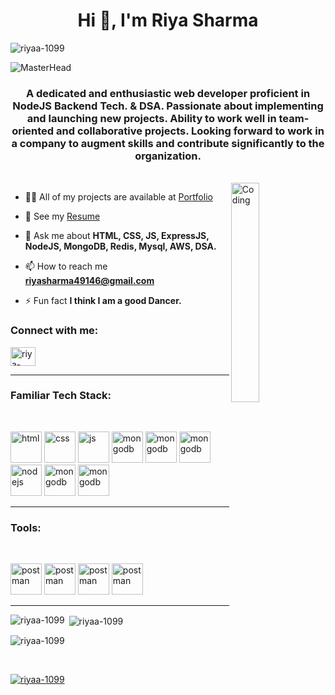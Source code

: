 
<h1 align="center">Hi 👋, I'm Riya Sharma</h1>
<p align="left"> <img src="https://komarev.com/ghpvc/?username=riyaa-1099&label=Profile%20views&color=0e75b6&style=flat" alt="riyaa-1099" /> </p>

![MasterHead](https://user-images.githubusercontent.com/112823546/217016507-da977155-0e3a-48ff-905c-e3eecfdf2b00.png)


<h3 align="center">A dedicated and enthusiastic web developer proficient in NodeJS Backend Tech. & DSA. Passionate about implementing and launching new projects. Ability to work well in team-oriented and collaborative projects. Looking forward to work in a company to augment skills and contribute significantly to the organization.</h3>
</br>
<img align="right" alt="Coding" width="30%" margin:"60px" src="https://user-images.githubusercontent.com/59734313/157189039-c09b3e38-9f42-42c0-ab54-14f1574190a7.gif">



- 👨‍💻 All of my projects are available at <a target="_blank" href="https://riyaa-1099.github.io" >Portfolio</a>

- 💼 See my <a target="_blank" href="https://drive.google.com/file/d/1MvF6cESiS9amzJ-zqxKn0MJAYQCxfPk-/view?usp=share_link" >Resume</a>

- 💬 Ask me about **HTML, CSS, JS, ExpressJS, NodeJS, MongoDB, Redis, Mysql, AWS, DSA.**

- 📫 How to reach me **riyasharma49146@gmail.com**

- ⚡ Fun fact **I think I am a good Dancer.**

<h3 align="left">Connect with me:</h3>

<p align="left">





<a target="_blank" href="https://linkedin.com/in/riya-sharma1099" target="_blank"><img align="center" src="https://user-images.githubusercontent.com/112823546/212489016-dec18ce2-65ab-4a24-a9e0-3ecfbf02fe2f.png" alt="riya-sharma1099" height="30" width="40" /></a>
</p>
<hr>
<h3 align="left">Familiar Tech Stack:</h3>
</br>
<p align="left"> 
   <img src= "https://camo.githubusercontent.com/3d40cb2db7ec7ab11eba4a2c48287088798254ba01deee1a9d45e3903e84dfdc/68747470733a2f2f63646e2d69636f6e732d706e672e666c617469636f6e2e636f6d2f3531322f3733322f3733323231322e706e67" alt="html" width="50" padding="4px" height="50"/>  <img src ="https://camo.githubusercontent.com/809a763f1c8f3497709ff0a974bfe7dd11be4dd7a29085645f8e98fbaa4a26e4/68747470733a2f2f63646e2d69636f6e732d706e672e666c617469636f6e2e636f6d2f3531322f3733322f3733323139302e706e67" alt="css" width="50"  padding="4px"  height="50"/> <img src ="https://camo.githubusercontent.com/899faceac4ba793d1b47c461a572a228f852b16827a75a3c1744db1502d2b4ce/68747470733a2f2f63646e2d69636f6e732d706e672e666c617469636f6e2e636f6d2f3531322f353936382f353936383239322e706e67" alt="js" width="50"  padding="4px"  height="50"/> 

   
   <img src="https://user-images.githubusercontent.com/112823546/217021017-34654422-6d32-4817-8bd5-6d5b05e25bd3.png" alt="mongodb" width="50"  padding="4px"  height="50"/> 
   <img src="https://user-images.githubusercontent.com/112823546/217021879-a991f3b1-48d5-41e4-a88e-56de705f7ccd.svg" alt="mongodb" width="50"  padding="4px"  height="50"/>  
     <img src="https://camo.githubusercontent.com/41e3c0f7f3e0760762db1aa845a72af4a0a407cb43412cc4f8890d2cfa4f1d2d/68747470733a2f2f63646e2e69636f6e2d69636f6e732e636f6d2f69636f6e73322f323431352f504e472f3531322f6d6f6e676f64625f6f726967696e616c5f776f72646d61726b5f6c6f676f5f69636f6e5f3134363432352e706e67" alt="mongodb" width="50"  padding="4px"  height="50"/> 
   <img src ="https://camo.githubusercontent.com/288cace72126df58aaeaa75627898785885858d54b03cb15ea3353a515642204/68747470733a2f2f7777772e766563746f726c6f676f2e7a6f6e652f6c6f676f732f6e6f64656a732f6e6f64656a732d69636f6e2e737667" alt="nodejs" width="50"  padding="4px"  height="50"/> <img src="https://user-images.githubusercontent.com/112823546/212490328-78324de4-f917-40ae-ac4f-1957f6cd187e.png" alt="mongodb" width="50"  padding="4px"  height="50"/> 
   <img style="border-radius=5px" src="https://user-images.githubusercontent.com/112823546/217025414-4370c593-c0ef-4749-a0bc-8e88f5b5144b.png" alt="mongodb" width="50"  padding="4px"  height="50"/> 
   <hr>
<h3 align="left">Tools:</h3>
</br>
<p align="left"> 

   <img src="https://user-images.githubusercontent.com/112823546/217023669-b9e42264-ea96-4e32-a921-4757e63ffdf5.png" alt="postman" width="50"  padding="4px"  height="50"/>
    <img src="https://user-images.githubusercontent.com/112823546/217024640-d940aedd-2738-4305-ac71-7d08e95ee138.png" alt="postman" width="50"  padding="4px"  height="50"/>
   <img src="https://user-images.githubusercontent.com/112823546/217025064-a6ecc4fb-4148-40e1-b1c7-69083c9b0307.png" alt="postman" width="50"  padding="4px"  height="50"/>
   <img src="https://www.vectorlogo.zone/logos/getpostman/getpostman-icon.svg" alt="postman" width="50"  padding="4px"  height="50"/>
  </br> 
    <hr>
<div>
<p><img align="left" src="https://github-readme-stats.vercel.app/api?username=riyaa-1099&show_icons=true&locale=en" alt="riyaa-1099" /></p>



<p>&nbsp;<img align="center" src="https://github-readme-stats.vercel.app/api/top-langs/?username=riyaa-1099&lans-count=4" alt="riyaa-1099" /></p>


<p><img align="center" src="https://github-readme-streak-stats.herokuapp.com/?user=riyaa-1099&" alt="riyaa-1099" /></p>
</div>
</br>
<p align="left"> <a href="https://github.com/ryo-ma/github-profile-trophy"><img src="https://github-profile-trophy.vercel.app/?username=riyaa-1099" alt="riyaa-1099" /></a> </p>

